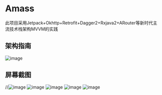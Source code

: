 # Amass
此项目采用Jetpack+Okhttp+Retrofit+Dagger2+Rxjava2+ARouter等新时代主流技术栈架构MVVM的实践

## 架构指南
![image](https://developer.android.google.cn/topic/libraries/architecture/images/final-architecture.png)

## 屏幕截图
//![image](https://github.com/puming/Amass/blob/master/screenshot/home.jpg)
![image](http://i2.tiimg.com/645939/e61777ebe975dd17.jpg)
![image](https://github.com/puming/Amass/blob/master/screenshot/growup.jpg)
![image](https://github.com/puming/Amass/blob/master/screenshot/grade.jpg)
![image](https://github.com/puming/Amass/blob/master/screenshot/mine.jpg)



